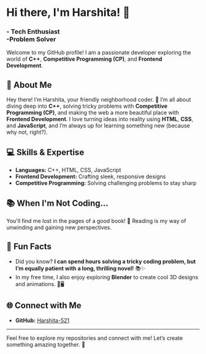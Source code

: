 # Hi there, I'm Harshita! 👋
### - Tech Enthusiast <br> -Problem Solver

Welcome to my GitHub profile! I am a passionate developer exploring the world of **C++**, **Competitive Programming (CP)**, and **Frontend Development**.

## 🚀 About Me

Hey there! I’m Harshita, your friendly neighborhood coder. 🚀 I’m all about diving deep into **C++**, solving tricky problems with **Competitive Programming (CP)**, and making the web a more beautiful place with **Frontend Development**. I love turning ideas into reality using **HTML**, **CSS**, and **JavaScript**, and I’m always up for learning something new (because why not, right?).

## 💻 Skills & Expertise

- **Languages:** C++, HTML, CSS, JavaScript
- **Frontend Development:** Crafting sleek, responsive designs
- **Competitive Programming:** Solving challenging problems to stay sharp

## 📚 When I'm Not Coding...

You'll find me lost in the pages of a good book! 📖 Reading is my way of unwinding and gaining new perspectives. 

## 🌟 Fun Facts

- Did you know? **I can spend hours solving a tricky coding problem, but I’m equally patient with a long, thrilling novel!** 📚✨
- In my free time, I also enjoy exploring **Blender** to create cool 3D designs and animations. 🎨🖥️


## 🌐 Connect with Me

- **GitHub:** [Harshita-521](https://github.com/Harshita-521)

---

Feel free to explore my repositories and connect with me! Let’s create something amazing together. 🌟



